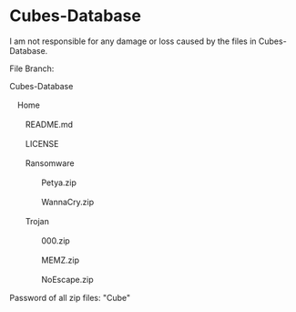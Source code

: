 # Cubes-Database
I am not responsible for any damage or loss caused by the files in Cubes-Database.


File Branch:

Cubes-Database

　Home

　　README.md

　　LICENSE

　　Ransomware
  
　　　　Petya.zip

　　　　WannaCry.zip

　　Trojan

　　　　000.zip
 
　　　　MEMZ.zip

　　　　NoEscape.zip



Password of all zip files: "Cube"
